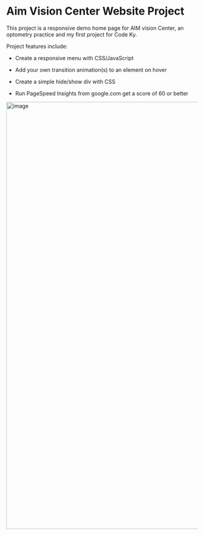 # Aim Vision Center Website Project

This project is a responsive demo home page for AIM vision Center, an optometry practice and my first project for Code Ky. 

Project features include:

* Create a responsive menu with CSS/JavaScript

* Add your own transition animation(s) to an element on hover

* Create a simple hide/show div with CSS

* Run PageSpeed Insights from google.com get a score of 60 or better

<img width="1124" alt="image" src="https://user-images.githubusercontent.com/105680217/202348326-41edd44f-d8f5-4a07-9288-1af2d46187de.png">

